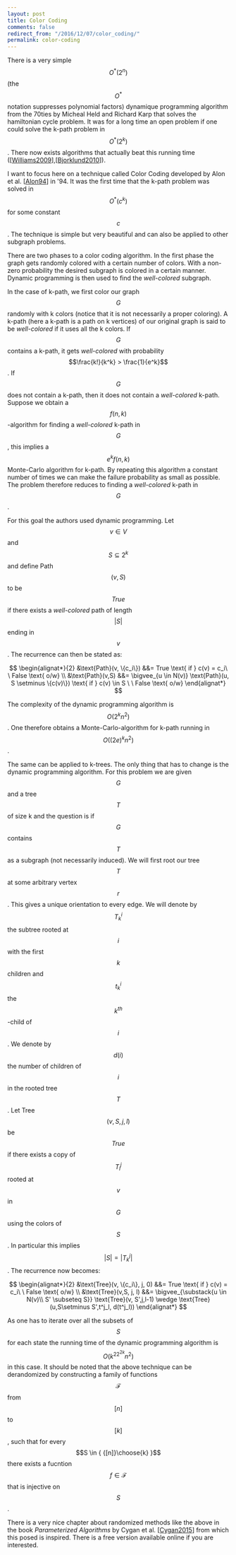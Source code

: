 ```yaml
---
layout: post
title: Color Coding
comments: false
redirect_from: "/2016/12/07/color_coding/"
permalink: color-coding
---
```


There is a very simple $$O^*(2^n)$$ (the $$O^*$$ notation suppresses polynomial factors) dynamique programming algorithm from the 70ties by Micheal Held and Richard Karp that solves the hamiltonian cycle problem. It was for a long time an open problem if one could solve the k-path problem in $$O^*(2^k)$$. There now exists algorithms that actually beat this running time (\[[Williams2009](https://arxiv.org/abs/0807.3026)\],\[[Bjorklund2010](https://arxiv.org/abs/1007.1161)\]).

I want to focus here on a technique called Color Coding developed by Alon et al. \[[Alon94](http://www.math.tau.ac.il/~nogaa/PDFS/col5.pdf)\] in '94. It was the first time that the k-path problem was solved in $$O^*(c^k)$$ for some constant $$c$$. The technique is simple but very beautiful and can also be applied to other subgraph problems.

There are two phases to a color coding algorithm. In the first phase the graph gets randomly colored with a certain number of colors. With a non-zero probability the desired subgraph is colored in a certain manner. Dynamic programming is then used to find the *well-colored* subgraph.

In the case of k-path, we first color our graph $$G$$ randomly with k colors (notice that it is not necessarily a proper coloring). A k-path (here a k-path is a path on k vertices) of our original graph is said to be *well-colored* if it uses all the k colors. If $$G$$ contains a k-path, it gets *well-colored* with probability $$\frac{k!}{k^k} > \frac{1}{e^k}$$. If $$G$$ does not contain a k-path, then it does not contain a *well-colored* k-path. Suppose we obtain a $$f(n,k)$$-algorithm for finding a *well-colored* k-path in $$G$$, this implies a $$e^kf(n,k)$$ Monte-Carlo algorithm for k-path. By repeating this algorithm a constant number of times we can make the failure probability as small as possible. The problem therefore reduces to finding a *well-colored* k-path in $$G$$.

For this goal the authors used dynamic programming. Let $$v \in V$$ and $$S \subseteq 2^k$$ and define Path$$(v,S)$$ to be $$True$$ if there exists a *well-colored* path of length $$\vert S\vert $$ ending in $$v$$. The recurrence can then be stated as:

$$
\begin{alignat*}{2}
	&\text{Path}(v, \{c_i\}) &&= True \text{ if } c(v) = c_i\  \ False \text{ o/w} \\
	&\text{Path}(v,S) &&= \bigvee_{u \in N(v)} \text{Path}(u, S \setminus \{c(v)\}) \text{ if } c(v) \in S \ \ False \text{ o/w}
\end{alignat*}
$$

The complexity of the dynamic programming algorithm is $$O(2^kn^2)$$. One therefore obtains a Monte-Carlo-algorithm for k-path running in $$O((2e)^kn^2)$$.

The same can be applied to k-trees. The only thing that has to change is the dynamic programming algorithm. For this problem we are given $$G$$ and a tree $$T$$ of size k and the question is if $$G$$ contains $$T$$ as a subgraph (not necessarily induced). We will first root our tree $$T$$ at some arbitrary vertex $$r$$. This gives a unique orientation to every edge. We will denote by $$T^i_k$$ the subtree rooted at $$i$$ with the first $$k$$ children and $$t^i_k$$ the $$k^{th}$$-child of $$i$$. We denote by $$d(i)$$ the number of children of $$i$$ in the rooted tree $$T$$. Let Tree$$(v,S,j,l)$$ be $$True$$ if there exists a copy of $$T^j_l$$ rooted at $$v$$ in $$G$$ using the colors of $$S$$. In particular this implies $$\vert S\vert = \vert T^j_k\vert$$. The recurrence now becomes:

$$
\begin{alignat*}{2}
	&\text{Tree}(v, \{c_i\}, j, 0) &&= True \text{ if } c(v) = c_i\  \ False \text{ o/w} \\
	&\text{Tree}(v,S, j, l) &&= \bigvee_{\substack{u \in N(v)\\ S' \subseteq S}} \text{Tree}(v, S',j,l-1) \wedge \text{Tree}(u,S\setminus S',t^j_l, d(t^j_l))
\end{alignat*}
$$

As one has to iterate over all the subsets of $$S$$ for each state the running time of the dynamic programming algorithm is $$O(k^22^{2k}n^2)$$ in this case.
It should be noted that the above technique can be derandomized by constructing a family of functions $$\mathcal{F}$$ from  $$[n]$$ to $$[k]$$ , such that for every $$S \in { {[n]}\choose{k} }$$ there exists a fucntion $$f \in \mathcal{F}$$ that is injective on $$S$$.

There is a very nice chapter about randomized methods like the above in the book *Parameterized Algorithms* by Cygan et al. \[[Cygan2015](http://parameterized-algorithms.mimuw.edu.pl/)\] from which this posed is inspired. There is a free version available online if you are interested.
